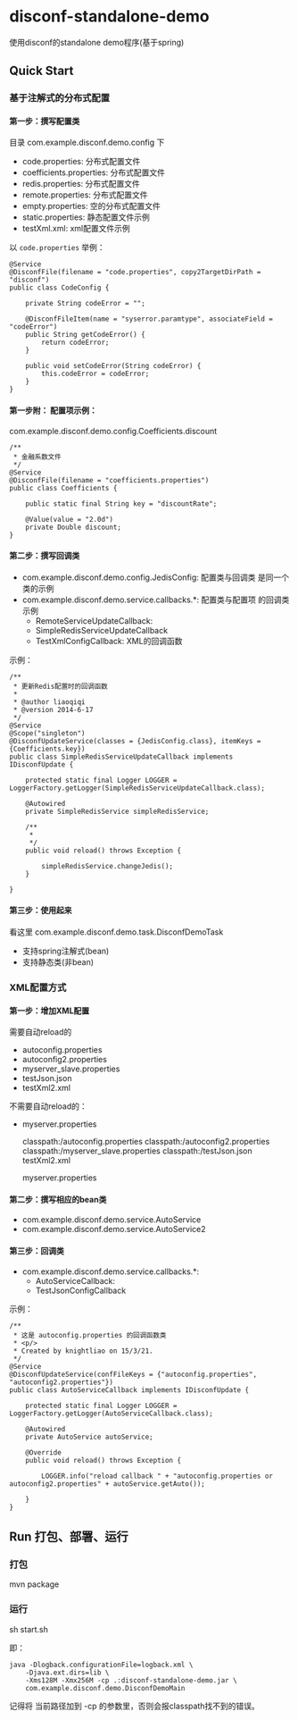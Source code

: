 disconf-standalone-demo
=======

使用disconf的standalone demo程序(基于spring)

## Quick Start

### 基于注解式的分布式配置

#### 第一步：撰写配置类

目录 com.example.disconf.demo.config 下

- code.properties: 分布式配置文件
- coefficients.properties: 分布式配置文件
- redis.properties: 分布式配置文件
- remote.properties: 分布式配置文件
- empty.properties:  空的分布式配置文件
- static.properties: 静态配置文件示例
- testXml.xml: xml配置文件示例

以 `code.properties` 举例：

    @Service
    @DisconfFile(filename = "code.properties", copy2TargetDirPath = "disconf")
    public class CodeConfig {
    
        private String codeError = "";
    
        @DisconfFileItem(name = "syserror.paramtype", associateField = "codeError")
        public String getCodeError() {
            return codeError;
        }
    
        public void setCodeError(String codeError) {
            this.codeError = codeError;
        }
    }
  
#### 第一步附： 配置项示例：

com.example.disconf.demo.config.Coefficients.discount

    /**
     * 金融系数文件
     */
    @Service
    @DisconfFile(filename = "coefficients.properties")
    public class Coefficients {
    
        public static final String key = "discountRate";
    
        @Value(value = "2.0d")
        private Double discount;
    }

#### 第二步：撰写回调类

- com.example.disconf.demo.config.JedisConfig: 配置类与回调类 是同一个类的示例
- com.example.disconf.demo.service.callbacks.*: 配置类与配置项 的回调类示例
    - RemoteServiceUpdateCallback:
    - SimpleRedisServiceUpdateCallback
    - TestXmlConfigCallback: XML的回调函数

示例：

    /**
     * 更新Redis配置时的回调函数
     *
     * @author liaoqiqi
     * @version 2014-6-17
     */
    @Service
    @Scope("singleton")
    @DisconfUpdateService(classes = {JedisConfig.class}, itemKeys = {Coefficients.key})
    public class SimpleRedisServiceUpdateCallback implements IDisconfUpdate {
    
        protected static final Logger LOGGER = LoggerFactory.getLogger(SimpleRedisServiceUpdateCallback.class);
    
        @Autowired
        private SimpleRedisService simpleRedisService;
    
        /**
         *
         */
        public void reload() throws Exception {
    
            simpleRedisService.changeJedis();
        }
    
    }


#### 第三步：使用起来

看这里 com.example.disconf.demo.task.DisconfDemoTask

- 支持spring注解式(bean)
- 支持静态类(非bean)

### XML配置方式

#### 第一步：增加XML配置

需要自动reload的

- autoconfig.properties
- autoconfig2.properties
- myserver_slave.properties
- testJson.json
- testXml2.xml

不需要自动reload的：

- myserver.properties


    <!-- 使用托管方式的disconf配置(无代码侵入, 配置更改会自动reload)-->
    <bean id="configproperties_disconf"
          class="com.baidu.disconf.client.addons.properties.ReloadablePropertiesFactoryBean">
        <property name="locations">
            <list>
                <value>classpath:/autoconfig.properties</value>
                <value>classpath:/autoconfig2.properties</value>
                <value>classpath:/myserver_slave.properties</value>
                <value>classpath:/testJson.json</value>
                <value>testXml2.xml</value>
            </list>
        </property>
    </bean>

    <bean id="propertyConfigurer"
          class="com.baidu.disconf.client.addons.properties.ReloadingPropertyPlaceholderConfigurer">
        <property name="ignoreResourceNotFound" value="true"/>
        <property name="ignoreUnresolvablePlaceholders" value="true"/>
        <property name="propertiesArray">
            <list>
                <ref bean="configproperties_disconf"/>
            </list>
        </property>
    </bean>

    <!-- 使用托管方式的disconf配置(无代码侵入, 配置更改不会自动reload)-->
    <bean id="configproperties_no_reloadable_disconf"
          class="com.baidu.disconf.client.addons.properties.ReloadablePropertiesFactoryBean">
        <property name="locations">
            <list>
                <value>myserver.properties</value>
            </list>
        </property>
    </bean>

    <bean id="propertyConfigurerForProject1"
          class="org.springframework.beans.factory.config.PropertyPlaceholderConfigurer">
        <property name="ignoreResourceNotFound" value="true"/>
        <property name="ignoreUnresolvablePlaceholders" value="true"/>
        <property name="propertiesArray">
            <list>
                <ref bean="configproperties_no_reloadable_disconf"/>
            </list>
        </property>
    </bean>
    
    <bean id="autoService" class="com.example.disconf.demo.service.AutoService">
        <property name="auto" value="${auto=100}"/>
    </bean>

    <bean id="autoService2" class="com.example.disconf.demo.service.AutoService2">
        <property name="auto2" value="${auto2}"/>
    </bean>

#### 第二步：撰写相应的bean类

- com.example.disconf.demo.service.AutoService
- com.example.disconf.demo.service.AutoService2

#### 第三步：回调类

- com.example.disconf.demo.service.callbacks.*: 
    - AutoServiceCallback: 
    - TestJsonConfigCallback
    
示例：

    /**
     * 这是 autoconfig.properties 的回调函数类
     * <p/>
     * Created by knightliao on 15/3/21.
     */
    @Service
    @DisconfUpdateService(confFileKeys = {"autoconfig.properties", "autoconfig2.properties"})
    public class AutoServiceCallback implements IDisconfUpdate {
    
        protected static final Logger LOGGER = LoggerFactory.getLogger(AutoServiceCallback.class);
    
        @Autowired
        private AutoService autoService;
    
        @Override
        public void reload() throws Exception {
    
            LOGGER.info("reload callback " + "autoconfig.properties or autoconfig2.properties" + autoService.getAuto());
    
        }
    }

## Run 打包、部署、运行

### 打包

mvn package

### 运行

sh start.sh

即：
        
    java -Dlogback.configurationFile=logback.xml \
        -Djava.ext.dirs=lib \
        -Xms128M -Xmx256M -cp .:disconf-standalone-demo.jar \
        com.example.disconf.demo.DisconfDemoMain
        
记得将 当前路径加到 -cp 的参数里，否则会报classpath找不到的错误。